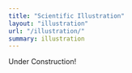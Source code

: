 ```yaml
---
title: "Scientific Illustration"
layout: "illustration"
url: "/illustration/"
summary: illustration
---
```


Under Construction!